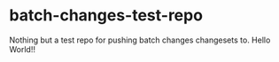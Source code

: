 # batch-changes-test-repo
Nothing but a test repo for pushing batch changes changesets to.
Hello World!!
